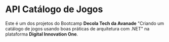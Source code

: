# API Catálogo de Jogos

Este é um dos projetos do Bootcamp **Decola Tech da Avanade** "Criando um catálogo de jogos usando boas práticas de arquitetura com .NET"
na plataforma **Digital Innovation One**. 
